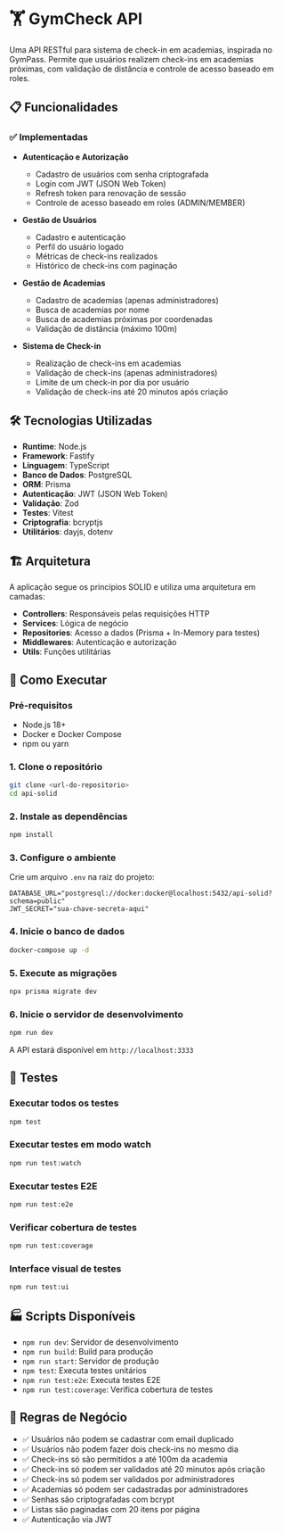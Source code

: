 # 🏋️ GymCheck API

Uma API RESTful para sistema de check-in em academias, inspirada no GymPass. Permite que usuários realizem check-ins em academias próximas, com validação de distância e controle de acesso baseado em roles.

## 📋 Funcionalidades

### ✅ Implementadas
- **Autenticação e Autorização**
  - Cadastro de usuários com senha criptografada
  - Login com JWT (JSON Web Token)
  - Refresh token para renovação de sessão
  - Controle de acesso baseado em roles (ADMIN/MEMBER)

- **Gestão de Usuários**
  - Cadastro e autenticação
  - Perfil do usuário logado
  - Métricas de check-ins realizados
  - Histórico de check-ins com paginação

- **Gestão de Academias**
  - Cadastro de academias (apenas administradores)
  - Busca de academias por nome
  - Busca de academias próximas por coordenadas
  - Validação de distância (máximo 100m)

- **Sistema de Check-in**
  - Realização de check-ins em academias
  - Validação de check-ins (apenas administradores)
  - Limite de um check-in por dia por usuário
  - Validação de check-ins até 20 minutos após criação

## 🛠️ Tecnologias Utilizadas

- **Runtime**: Node.js
- **Framework**: Fastify
- **Linguagem**: TypeScript
- **Banco de Dados**: PostgreSQL
- **ORM**: Prisma
- **Autenticação**: JWT (JSON Web Token)
- **Validação**: Zod
- **Testes**: Vitest
- **Criptografia**: bcryptjs
- **Utilitários**: dayjs, dotenv

## 🏗️ Arquitetura

A aplicação segue os princípios SOLID e utiliza uma arquitetura em camadas:

- **Controllers**: Responsáveis pelas requisições HTTP
- **Services**: Lógica de negócio
- **Repositories**: Acesso a dados (Prisma + In-Memory para testes)
- **Middlewares**: Autenticação e autorização
- **Utils**: Funções utilitárias

## 🚀 Como Executar

### Pré-requisitos
- Node.js 18+
- Docker e Docker Compose
- npm ou yarn

### 1. Clone o repositório
```bash
git clone <url-do-repositorio>
cd api-solid
```

### 2. Instale as dependências
```bash
npm install
```

### 3. Configure o ambiente
Crie um arquivo `.env` na raiz do projeto:
```env
DATABASE_URL="postgresql://docker:docker@localhost:5432/api-solid?schema=public"
JWT_SECRET="sua-chave-secreta-aqui"
```

### 4. Inicie o banco de dados
```bash
docker-compose up -d
```

### 5. Execute as migrações
```bash
npx prisma migrate dev
```

### 6. Inicie o servidor de desenvolvimento
```bash
npm run dev
```

A API estará disponível em `http://localhost:3333`

## 🧪 Testes

### Executar todos os testes
```bash
npm test
```

### Executar testes em modo watch
```bash
npm run test:watch
```

### Executar testes E2E
```bash
npm run test:e2e
```

### Verificar cobertura de testes
```bash
npm run test:coverage
```

### Interface visual de testes
```bash
npm run test:ui
```

## 🏭 Scripts Disponíveis

- `npm run dev`: Servidor de desenvolvimento
- `npm run build`: Build para produção
- `npm run start`: Servidor de produção
- `npm test`: Executa testes unitários
- `npm run test:e2e`: Executa testes E2E
- `npm run test:coverage`: Verifica cobertura de testes

## 📝 Regras de Negócio

- ✅ Usuários não podem se cadastrar com email duplicado
- ✅ Usuários não podem fazer dois check-ins no mesmo dia
- ✅ Check-ins só são permitidos a até 100m da academia
- ✅ Check-ins só podem ser validados até 20 minutos após criação
- ✅ Check-ins só podem ser validados por administradores
- ✅ Academias só podem ser cadastradas por administradores
- ✅ Senhas são criptografadas com bcrypt
- ✅ Listas são paginadas com 20 itens por página
- ✅ Autenticação via JWT
